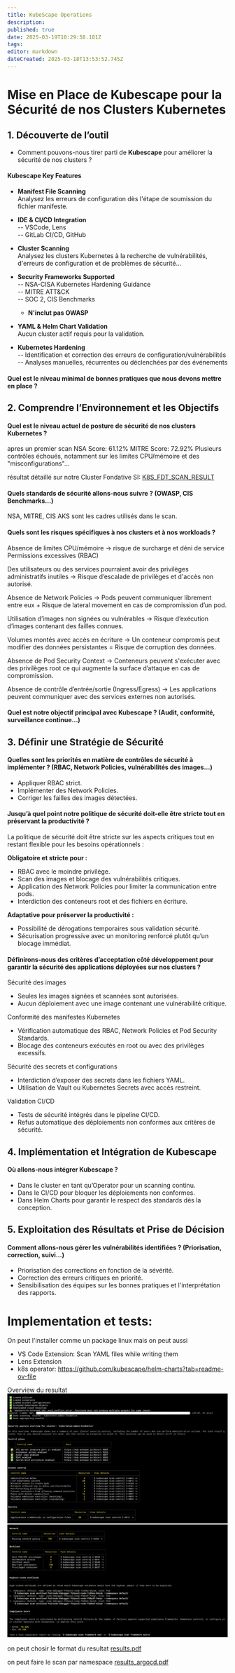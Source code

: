 ```yaml
---
title: KubeScape Operations
description: 
published: true
date: 2025-03-19T10:29:58.101Z
tags: 
editor: markdown
dateCreated: 2025-03-18T13:53:52.745Z
---
```


# Mise en Place de Kubescape pour la Sécurité de nos Clusters Kubernetes

## 1. Découverte de l’outil  
- Comment pouvons-nous tirer parti de **Kubescape** pour améliorer la sécurité de nos clusters ?


####  **Kubescape Key Features**  

- **Manifest File Scanning**  
  Analysez les erreurs de configuration dès l'étape de soumission du fichier manifeste.

- **IDE & CI/CD Integration**  
  -- VSCode, Lens  
  -- GitLab CI/CD, GitHub

- **Cluster Scanning**  
  Analysez les clusters Kubernetes à la recherche de vulnérabilités, d'erreurs de configuration et de problèmes de sécurité...

- **Security Frameworks Supported**  
  -- NSA-CISA Kubernetes Hardening Guidance  
  -- MITRE ATT&CK  
  -- SOC 2, CIS Benchmarks  
  - **N'inclut pas OWASP**  

- **YAML & Helm Chart Validation**  
  Aucun cluster actif requis pour la validation.

- **Kubernetes Hardening**  
  -- Identification et correction des erreurs de configuration/vulnérabilités  
  -- Analyses manuelles, récurrentes ou déclenchées par des événements



#### Quel est le **niveau minimal de bonnes pratiques** que nous devons mettre en place ?  

## 2. Comprendre l’Environnement et les Objectifs  
####  Quel est le **niveau actuel de posture de sécurité** de nos clusters Kubernetes ?
apres un premier scan
NSA Score: 61.12%
MITRE Score: 72.92%
Plusieurs contrôles échoués, notamment sur les limites CPU/mémoire et des "misconfigurations"...

résultat  détaillé sur notre Cluster Fondative SI: [K8S_FDT_SCAN_RESULT](/output_detailed)

#### Quels **standards de sécurité** allons-nous suivre ? (OWASP, CIS Benchmarks...)
NSA, MITRE, CIS AKS sont les cadres utilisés dans le scan.
#### Quels sont les **risques spécifiques** à nos clusters et à nos workloads ?
Absence de limites CPU/mémoire -> risque de surcharge et déni de service
Permissions excessives (RBAC)

Des utilisateurs ou des services pourraient avoir des privilèges administratifs inutiles -> Risque d’escalade de privilèges et d'accès non autorisé.

Absence de Network Policies -> Pods peuvent communiquer librement entre eux + Risque de lateral movement en cas de compromission d’un pod.

Utilisation d’images non signées ou vulnérables -> Risque d’exécution d’images contenant des failles connues.
 
Volumes montés avec accès en écriture -> Un conteneur compromis peut modifier des données persistantes = Risque de corruption des données.

Absence de Pod Security Context -> Conteneurs peuvent s'exécuter avec des privilèges root ce qui augmente la surface d’attaque en cas de compromission.

Absence de contrôle d’entrée/sortie (Ingress/Egress) -> Les applications peuvent communiquer avec des services externes non autorisés.


#### Quel est notre **objectif principal** avec Kubescape ? (Audit, conformité, surveillance continue...)  

## 3. Définir une Stratégie de Sécurité  
####  Quelles sont les **priorités en matière de contrôles de sécurité** à implémenter ? (RBAC, Network Policies, vulnérabilités des images...)
- Appliquer RBAC strict.
- Implémenter des Network Policies.
- Corriger les failles des images détectées.

####  Jusqu’à quel point notre **politique de sécurité** doit-elle être stricte tout en préservant la productivité ?
La politique de sécurité doit être stricte sur les aspects critiques tout en restant flexible pour les besoins opérationnels :

**Obligatoire et stricte pour :**
- RBAC avec le moindre privilège.
- Scan des images et blocage des vulnérabilités critiques.
- Application des Network Policies pour limiter la communication entre pods.
- Interdiction des conteneurs root et des fichiers en écriture.

**Adaptative pour préserver la productivité :**
- Possibilité de dérogations temporaires sous validation sécurité.
- Sécurisation progressive avec un monitoring renforcé plutôt qu’un blocage immédiat.

####  Définirons-nous des **critères d’acceptation côté développement** pour garantir la sécurité des applications déployées sur nos clusters ?

Sécurité des images
-    Seules les images signées et scannées sont autorisées.
-    Aucun déploiement avec une image contenant une vulnérabilité critique.

Conformité des manifestes Kubernetes
-    Vérification automatique des RBAC, Network Policies et Pod Security Standards.
-    Blocage des conteneurs exécutés en root ou avec des privilèges excessifs.

Sécurité des secrets et configurations
-    Interdiction d’exposer des secrets dans les fichiers YAML.
-    Utilisation de Vault ou Kubernetes Secrets avec accès restreint.

Validation CI/CD
-    Tests de sécurité intégrés dans le pipeline CI/CD.
-    Refus automatique des déploiements non conformes aux critères de sécurité.
## 4. Implémentation et Intégration de Kubescape  
####  Où allons-nous **intégrer Kubescape** ?
- Dans le cluster en tant qu’Operator pour un scanning continu.
- Dans le CI/CD pour bloquer les déploiements non conformes.
- Dans Helm Charts pour garantir le respect des standards dès la conception.

## 5. Exploitation des Résultats et Prise de Décision  
#### Comment allons-nous **gérer les vulnérabilités identifiées** ? (Priorisation, correction, suivi...)
- Priorisation des corrections en fonction de la sévérité.
- Correction des erreurs critiques en priorité.
- Sensibilisation des équipes sur les bonnes pratiques et l'interprétation des rapports.




# Implementation et tests:

On peut l'installer comme un package linux
mais on peut aussi 
- VS Code Extension: Scan YAML files while writing them
- Lens Extension
- k8s operator: https://github.com/kubescape/helm-charts?tab=readme-ov-file

Overview du resultat
![kubescape_1.png](/kubescape_1.png)
![kubescape_2.png](/kubescape_2.png)

on peut chosir le format du resultat
[results.pdf](/files/results.pdf)

on peut faire le scan par namespace
[results_argocd.pdf](/files/results_argocd.pdf)

